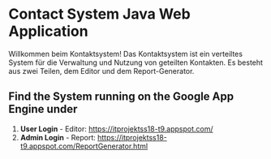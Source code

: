 # Contact System Java Web Application 

Willkommen beim Kontaktsystem!
Das Kontaktsystem ist ein verteiltes System für die Verwaltung und Nutzung von geteilten Kontakten. Es besteht aus zwei Teilen, dem Editor und dem Report-Generator.

## Find the System running on the Google App Engine under
1. **User Login** - Editor: https://itprojektss18-t9.appspot.com/ 
2. **Admin Login** - Report: https://itprojektss18-t9.appspot.com/ReportGenerator.html 
